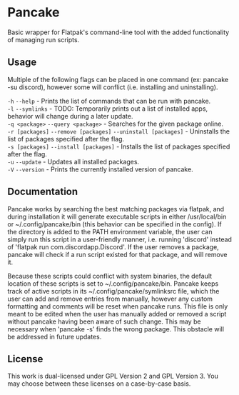 # Pancake
Basic wrapper for Flatpak's command-line tool with the added functionality of managing run scripts.

## Usage
Multiple of the following flags can be placed in one command (ex: pancake -su discord), however some will conflict (i.e. installing and uninstalling).

`-h` `--help` - Prints the list of commands that can be run with pancake.<br>
`-l` `--symlinks` - TODO: Temporarily prints out a list of installed apps, behavior will change during a later update.<br>
`-q <package>` `--query <package>` - Searches for the given package online.<br>
`-r [packages]` `--remove [packages]` `--uninstall [packages]` - Uninstalls the list of packages specified after the flag.<br>
`-s [packages]` `--install [packages]` - Installs the list of packages specified after the flag.<br>
`-u` `--update` - Updates all installed packages.<br>
`-V` `--version` - Prints the currently installed version of pancake.<br>

## Documentation
Pancake works by searching the best matching packages via flatpak, and during installation it will generate executable scripts in either /usr/local/bin or ~/.config/pancake/bin (this behavior can be specified in the config). If the directory is added to the PATH environment variable, the user can simply run this script in a user-friendly manner, i.e. running 'discord' instead of 'flatpak run com.discordapp.Discord'. If the user removes a package, pancake will check if a run script existed for that package, and will remove it.

Because these scripts could conflict with system binaries, the default location of these scripts is set to ~/.config/pancake/bin. Pancake keeps track of active scripts in its ~/.config/pancake/symlinksrc file, which the user can add and remove entries from manually, however any custom formatting and comments will be reset when pancake runs. This file is only meant to be edited when the user has manually added or removed a script without pancake having been aware of such change. This may be necessary when 'pancake -s' finds the wrong package. This obstacle will be addressed in future updates.

## License
This work is dual-licensed under GPL Version 2 and GPL Version 3. You may choose between these licenses on a case-by-case basis.

